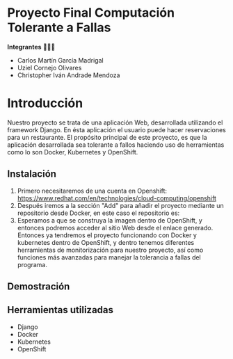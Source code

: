 # Proyecto Final Computación Tolerante a Fallas

**Integrantes** 🧑‍🤝‍🧑

- Carlos Martín García Madrigal
- Uziel Cornejo Olivares
- Christopher Iván Andrade Mendoza

# Introducción

Nuestro proyecto se trata de una aplicación Web, desarrollada utilizando el framework Django. En ésta aplicación el usuario puede hacer reservaciones para un restaurante.
El propósito principal de este proyecto, es que la aplicación desarrollada sea tolerante a fallos haciendo uso de herramientas como lo son Docker, Kubernetes y OpenShift.

## Instalación

1) Primero necesitaremos de una cuenta en Openshift: https://www.redhat.com/en/technologies/cloud-computing/openshift
2) Después iremos a la sección "Add" para añadir el proyecto mediante un repositorio desde Docker, en este caso el repositorio es: 
3) Esperamos a que se construya la imagen dentro de OpenShift, y entonces podremos acceder al sitio Web desde el enlace generado.
Entonces ya tendremos el proyecto funcionando con Docker y kubernetes dentro de OpenShift, y dentro tenemos diferentes herramientas de monitorización para nuestro proyecto, así como funciones más avanzadas para manejar la tolerancia a fallas del programa.


## Demostración



## Herramientas utilizadas

- Django
- Docker
- Kubernetes
- OpenShift
